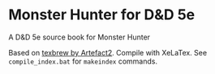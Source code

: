 # Monster Hunter for D&D 5e
A D&amp;D 5e source book for Monster Hunter

Based on [texbrew by Artefact2](https://github.com/Artefact2/texbrew). Compile with XeLaTex. See `compile_index.bat` for `makeindex` commands.

